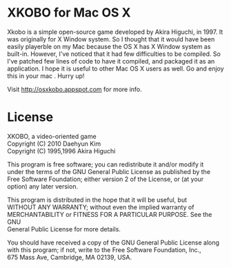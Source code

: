 # XKOBO for Mac OS X 

Xkobo is a simple open-source game developed by Akira Higuchi, in 1997. It was originally for X Window system. So I thought that it would have been easily playerble on my Mac because the OS X has X Window system as built-in. However, I've noticed that it had few difficulties to be compiled. So I've patched few lines of code to have it compiled, and packaged it as an application. I hope it is useful to other Mac OS X users as well. Go and enjoy this in your mac . Hurry up!

Visit http://osxkobo.appspot.com for more info.

# License

XKOBO, a video-oriented game  
Copyright (C) 2010 Daehyun Kim  
Copyright (C) 1995,1996  Akira Higuchi

This program is free software; you can redistribute it and/or modify it  
under the terms of the GNU General Public License as published by the  
Free Software Foundation; either version 2 of the License, or (at your  
option) any later version.  
 
This program is distributed in the hope that it will be useful, but  
WITHOUT ANY WARRANTY; without even the implied warranty of  
MERCHANTABILITY or FITNESS FOR A PARTICULAR PURPOSE.  See the GNU  
General Public License for more details.  
 
You should have received a copy of the GNU General Public License along  
with this program; if not, write to the Free Software Foundation, Inc.,  
675 Mass Ave, Cambridge, MA 02139, USA.  
 

